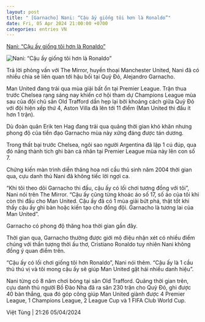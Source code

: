 ```yaml
---
layout: post
title: " [Garnacho] Nani: “Cậu ấy giống tôi hơn là Ronaldo”"
date: Fri, 05 Apr 2024 21:00:00 +0700
categories: entries VN
---
```

[Nani: “Cậu ấy giống tôi hơn là Ronaldo”](https://www.tinthethao.com.vn/nani-cau-ay-giong-toi-hon-la-ronaldo-d754899.html)

![Nani: “Cậu ấy giống tôi hơn là Ronaldo”](https://media.tinthethao.com.vn/resize/534x280/files/bongda/2024/04/05/nani-cau-ay-giong-toi-hon-la-ronaldo-215605jpg.jpg)

Trả lời phỏng vấn với The Mirror, huyền thoại Manchester United, Nani đã có nhiều chia sẻ liên quan tới hậu bối tại Quỷ Đỏ, Alejandro Garnacho.

Man United đang trải qua mùa giải bất ổn tại Premier League. Trận thua trước Chelsea rạng sáng nay khiến cơ hội tham dự Champions League mùa sau của đội chủ sân Old Trafford dần hẹp lại bởi khoảng cách giữa Quỷ Đỏ với đội hiện xếp thứ 4, Aston Villa đã lên tới 11 điểm (Man United thi đấu ít hơn 1 trận).

Dù đoàn quân Erik ten Hag đang trải qua quãng thời gian khó khăn nhưng phong độ của tiền đạo Garnacho mùa này xứng đáng được tán dương.

Trong thất bại trước Chelsea, ngôi sao người Argentina đã lập 1 cú đúp, qua đó nâng thành tích ghi bàn cá nhân tại Premier League mùa này lên con số 7.

Chứng kiến màn trình diễn thăng hoa nơi cầu thủ sinh năm 2004 thời gian qua, cựu danh thủ Nani đã không tiếc lời ngợi ca.

“Khi tôi theo dõi Garnacho thi đấu, cậu ấy có lối chơi tương đồng với tôi”, Nani nói trên The Mirror. “Cậu ấy cũng từng khoác áo số 17, số áo của tôi khi còn thi đấu cho Man United. Cậu ấy đã có 1 mùa giải bứt phá, thật tốt khi thấy cậu ấy ghi bàn hoặc kiến tạo cho đồng đội. Garnacho là tương lai của Man United”.

Garnacho có phong độ thăng hoa thời gian gần đây.

Thời gian qua, Garnacho thường được giới mộ điệu nhận xét có nhiều điểm chúng với thần tượng thời ấu thơ, Cristiano Ronaldo tuy nhiên Nani không đồng ý quan điểm trên.

“Cậu ấy có lối chơi giống tôi hơn Ronaldo”, Nani nói thêm. “Cậu ấy là 1 cầu thủ thú vị và tôi mong cậu ấy sẽ giúp Man United gặt hái nhiều danh hiệu”.

Nani từng có 8 năm chơi bóng tại sân Old Trafford. Quãng thời gian trên, cựu danh thủ người Bồ Đào Nha đã ra sân 230 trận cho Quỷ Đỏ, ghi được 40 bàn thắng, qua đó góp công giúp Man United giành được 4 Premier League, 1 Champions League, 2 League Cup và 1 FIFA Club World Cup.

Việt Tùng | 21:26 05/04/2024

